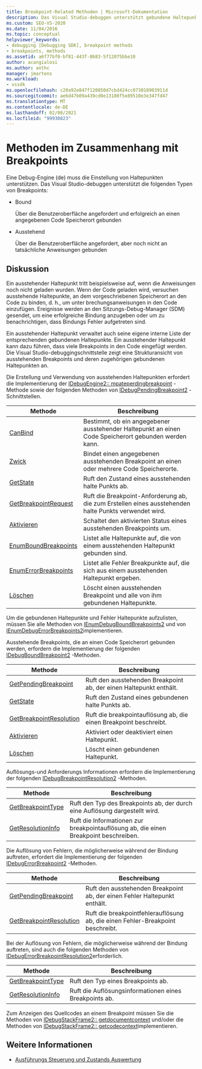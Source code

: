 ```yaml
---
title: Breakpoint-Related Methoden | Microsoft-Dokumentation
description: Das Visual Studio-debuggen unterstützt gebundene Haltepunkte, die erfolgreich an einen Speicherort im Code gebunden sind, und ausstehende Haltepunkte, die noch nicht gebunden sind.
ms.custom: SEO-VS-2020
ms.date: 11/04/2016
ms.topic: conceptual
helpviewer_keywords:
- debugging [Debugging SDK], breakpoint methods
- breakpoints, methods
ms.assetid: a6f77bf0-bf81-443f-8683-5f12075bbe10
author: acangialosi
ms.author: anthc
manager: jmartens
ms.workload:
- vssdk
ms.openlocfilehash: c20a92e847f120850d7cbd424cc073018903911d
ms.sourcegitcommit: ae6d47b09a439cd0e13180f5e89510e3e347fd47
ms.translationtype: MT
ms.contentlocale: de-DE
ms.lasthandoff: 02/08/2021
ms.locfileid: "99930823"
---
```

# <a name="breakpoint-related-methods"></a>Methoden im Zusammenhang mit Breakpoints
Eine Debug-Engine (de) muss die Einstellung von Haltepunkten unterstützen. Das Visual Studio-debuggen unterstützt die folgenden Typen von Breakpoints:

- Bound

     Über die Benutzeroberfläche angefordert und erfolgreich an einen angegebenen Code Speicherort gebunden

- Ausstehend

     Über die Benutzeroberfläche angefordert, aber noch nicht an tatsächliche Anweisungen gebunden

## <a name="discussion"></a>Diskussion
 Ein ausstehender Haltepunkt tritt beispielsweise auf, wenn die Anweisungen noch nicht geladen wurden. Wenn der Code geladen wird, versuchen ausstehende Haltepunkte, an dem vorgeschriebenen Speicherort an den Code zu binden, d. h., um unter brechungsanweisungen in den Code einzufügen. Ereignisse werden an den Sitzungs-Debug-Manager (SDM) gesendet, um eine erfolgreiche Bindung anzugeben oder um zu benachrichtigen, dass Bindungs Fehler aufgetreten sind.

 Ein ausstehender Haltepunkt verwaltet auch seine eigene interne Liste der entsprechenden gebundenen Haltepunkte. Ein ausstehender Haltepunkt kann dazu führen, dass viele Breakpoints in den Code eingefügt werden. Die Visual Studio-debuggingschnittstelle zeigt eine Strukturansicht von ausstehenden Breakpoints und deren zugehörigen gebundenen Haltepunkten an.

 Die Erstellung und Verwendung von ausstehenden Haltepunkten erfordert die Implementierung der [IDebugEngine2:: mpateperdingbreakpoint](../../extensibility/debugger/reference/idebugengine2-creatependingbreakpoint.md) -Methode sowie der folgenden Methoden von [IDebugPendingBreakpoint2](../../extensibility/debugger/reference/idebugpendingbreakpoint2.md) -Schnittstellen.

|Methode|Beschreibung|
|------------|-----------------|
|[CanBind](../../extensibility/debugger/reference/idebugpendingbreakpoint2-canbind.md)|Bestimmt, ob ein angegebener ausstehender Haltepunkt an einen Code Speicherort gebunden werden kann.|
|[Zwick](../../extensibility/debugger/reference/idebugpendingbreakpoint2-bind.md)|Bindet einen angegebenen ausstehenden Breakpoint an einen oder mehrere Code Speicherorte.|
|[GetState](../../extensibility/debugger/reference/idebugpendingbreakpoint2-getstate.md)|Ruft den Zustand eines ausstehenden halte Punkts ab.|
|[GetBreakpointRequest](../../extensibility/debugger/reference/idebugpendingbreakpoint2-getbreakpointrequest.md)|Ruft die Breakpoint-Anforderung ab, die zum Erstellen eines ausstehenden halte Punkts verwendet wird.|
|[Aktivieren](../../extensibility/debugger/reference/idebugpendingbreakpoint2-enable.md)|Schaltet den aktivierten Status eines ausstehenden Breakpoints um.|
|[EnumBoundBreakpoints](../../extensibility/debugger/reference/idebugpendingbreakpoint2-enumboundbreakpoints.md)|Listet alle Haltepunkte auf, die von einem ausstehenden Haltepunkt gebunden sind.|
|[EnumErrorBreakpoints](../../extensibility/debugger/reference/idebugpendingbreakpoint2-enumerrorbreakpoints.md)|Listet alle Fehler Breakpunkte auf, die sich aus einem ausstehenden Haltepunkt ergeben.|
|[Löschen](../../extensibility/debugger/reference/idebugpendingbreakpoint2-delete.md)|Löscht einen ausstehenden Breakpoint und alle von ihm gebundenen Haltepunkte.|

 Um die gebundenen Haltepunkte und Fehler Haltepunkte aufzulisten, müssen Sie alle Methoden von [IEnumDebugBoundBreakpoints2](../../extensibility/debugger/reference/ienumdebugboundbreakpoints2.md) und von [IEnumDebugErrorBreakpoints2](../../extensibility/debugger/reference/ienumdebugerrorbreakpoints2.md)implementieren.

 Ausstehende Breakpoints, die an einen Code Speicherort gebunden werden, erfordern die Implementierung der folgenden [IDebugBoundBreakpoint2](../../extensibility/debugger/reference/idebugboundbreakpoint2.md) -Methoden.

|Methode|Beschreibung|
|------------|-----------------|
|[GetPendingBreakpoint](../../extensibility/debugger/reference/idebugboundbreakpoint2-getpendingbreakpoint.md)|Ruft den ausstehenden Breakpoint ab, der einen Haltepunkt enthält.|
|[GetState](../../extensibility/debugger/reference/idebugboundbreakpoint2-getstate.md)|Ruft den Zustand eines gebundenen halte Punkts ab.|
|[GetBreakpointResolution](../../extensibility/debugger/reference/idebugboundbreakpoint2-getbreakpointresolution.md)|Ruft die breakpointauflösung ab, die einen Breakpoint beschreibt.|
|[Aktivieren](../../extensibility/debugger/reference/idebugboundbreakpoint2-enable.md)|Aktiviert oder deaktiviert einen Haltepunkt.|
|[Löschen](../../extensibility/debugger/reference/idebugboundbreakpoint2-delete.md)|Löscht einen gebundenen Haltepunkt.|

 Auflösungs-und Anforderungs Informationen erfordern die Implementierung der folgenden [IDebugBreakpointResolution2](../../extensibility/debugger/reference/idebugbreakpointresolution2.md) -Methoden.

|Methode|Beschreibung|
|------------|-----------------|
|[GetBreakpointType](../../extensibility/debugger/reference/idebugbreakpointresolution2-getbreakpointtype.md)|Ruft den Typ des Breakpoints ab, der durch eine Auflösung dargestellt wird.|
|[GetResolutionInfo](../../extensibility/debugger/reference/idebugbreakpointresolution2-getresolutioninfo.md)|Ruft die Informationen zur breakpointauflösung ab, die einen Breakpoint beschreiben.|

 Die Auflösung von Fehlern, die möglicherweise während der Bindung auftreten, erfordert die Implementierung der folgenden [IDebugErrorBreakpoint2](../../extensibility/debugger/reference/idebugerrorbreakpoint2.md) -Methoden.

|Methode|Beschreibung|
|------------|-----------------|
|[GetPendingBreakpoint](../../extensibility/debugger/reference/idebugerrorbreakpoint2-getpendingbreakpoint.md)|Ruft den ausstehenden Breakpoint ab, der einen Fehler Haltepunkt enthält.|
|[GetBreakpointResolution](../../extensibility/debugger/reference/idebugerrorbreakpoint2-getbreakpointresolution.md)|Ruft die breakpointfehlerauflösung ab, die einen Fehler-Breakpoint beschreibt.|

 Bei der Auflösung von Fehlern, die möglicherweise während der Bindung auftreten, sind auch die folgenden Methoden von [IDebugErrorBreakpointResolution2](../../extensibility/debugger/reference/idebugerrorbreakpointresolution2.md)erforderlich.

|Methode|Beschreibung|
|------------|-----------------|
|[GetBreakpointType](../../extensibility/debugger/reference/idebugerrorbreakpointresolution2-getbreakpointtype.md)|Ruft den Typ eines Breakpoints ab.|
|[GetResolutionInfo](../../extensibility/debugger/reference/idebugerrorbreakpointresolution2-getresolutioninfo.md)|Ruft die Auflösungsinformationen eines Breakpoints ab.|

 Zum Anzeigen des Quellcodes an einem Breakpoint müssen Sie die Methoden von [IDebugStackFrame2:: getdocumentcontext](../../extensibility/debugger/reference/idebugstackframe2-getdocumentcontext.md) und/oder die Methoden von [IDebugStackFrame2:: getcodecontext](../../extensibility/debugger/reference/idebugstackframe2-getcodecontext.md)implementieren.

## <a name="see-also"></a>Weitere Informationen
- [Ausführungs Steuerung und Zustands Auswertung](../../extensibility/debugger/execution-control-and-state-evaluation.md)
